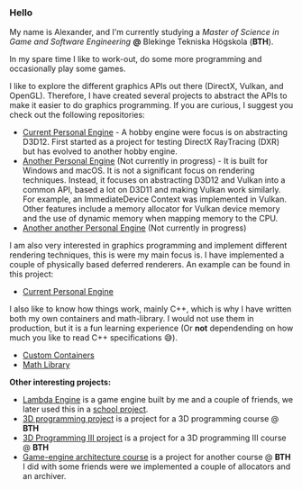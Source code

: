 ### Hello
My name is Alexander, and I'm currently studying a _Master of Science in Game and Software Engineering_ **@** Blekinge Tekniska Högskola (**BTH**).

In my spare time I like to work-out, do some more programming and occasionally play some games.

I like to explore the different graphics APIs out there (DirectX, Vulkan, and OpenGL). Therefore, I have created several projects to abstract the APIs to make it easier to do graphics programming.
If you are curious, I suggest you check out the following repositories:

* [Current Personal Engine](https://github.com/Mumsfilibaba/DXR-Project) - A hobby engine were focus is on abstracting D3D12. First started as a project for testing DirectX RayTracing (DXR) but has evolved to another hobby engine. 
* [Another Personal Engine](https://github.com/Mumsfilibaba/Lambda) (Not currently in progress) - It is built for Windows and macOS. It is not a significant focus on rendering techniques. Instead, it focuses on abstracting D3D12 and Vulkan into a common API, based a lot on D3D11 and making Vulkan work similarly. For example, an ImmediateDevice Context was implemented in Vulkan. Other features include a memory allocator for Vulkan device memory and the use of dynamic memory when mapping memory to the CPU. 
* [Another another Personal Engine](https://github.com/Mumsfilibaba/RayEngine) (Not currently in progress)

I am also very interested in graphics programming and implement different rendering techniques, this is were my main focus is. I have implemented a couple of physically based deferred renderers. An example can be found in this project: 
* [Current Personal Engine](https://github.com/Mumsfilibaba/DXR-Project)

I also like to know how things work, mainly C++, which is why I have written both my own containers and math-library. I would not use them in production, but it is a fun learning experience (Or **not** dependending on how much you like to read C++ specifications 😅). 

* [Custom Containers](https://github.com/Mumsfilibaba/Custom-Containers)
* [Math Library](https://github.com/Mumsfilibaba/Math)

**Other interesting projects:**
* [Lambda Engine](https://github.com/Mumsfilibaba/LambdaEngine) is a game engine built by me and a couple of friends, we later used this in a [school project](https://github.com/IbexOmega/CrazyCanvas).
* [3D programming project](https://github.com/Mumsfilibaba/3D-Programming-Project) is a project for a 3D programming course @ **BTH**
* [3D Programming III project](https://github.com/TheoBerlin/VulkanBoys) is a project for a 3D programming III course @ **BTH**
* [Game-engine architecture course](https://github.com/Mumsfilibaba/GameEngineArchitectureCourse) is a project for another course @ **BTH** I did with some friends were we implemented a couple of allocators and an archiver.
